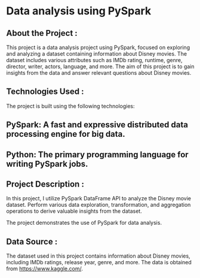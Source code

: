 # Data analysis using PySpark
## About the Project :
This project is a data analysis project using PySpark, focused on exploring and analyzing a dataset containing information about Disney movies. The dataset includes various attributes such as IMDb rating, runtime, genre, director, writer, actors, language, and more. The aim of this project is to gain insights from the data and answer relevant questions about Disney movies.

## Technologies Used :
The project is built using the following technologies:

## PySpark: A fast and expressive distributed data processing engine for big data.
## Python: The primary programming language for writing PySpark jobs.

## Project Description :
In this project, I utilize PySpark DataFrame API to analyze the Disney movie dataset. Perform various data exploration, transformation, and aggregation operations to derive valuable insights from the dataset.

The project demonstrates the use of PySpark for data analysis.

## Data Source :
The dataset used in this project contains information about Disney movies, including IMDb ratings, release year, genre, and more. The data is obtained from https://www.kaggle.com/.
